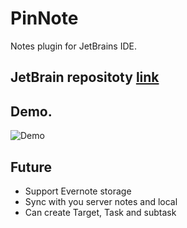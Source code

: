 # PinNote
Notes plugin for JetBrains IDE. 

## JetBrain repositoty [link](https://plugins.jetbrains.com/plugin/11224-pinnote)

## Demo.
![Demo](http://images.vfl.ru/ii/1539356680/aba811a4/23764138_m.png)

## Future
 * Support Evernote storage
 * Sync with you server notes and local
 * Can create Target, Task and subtask
 
